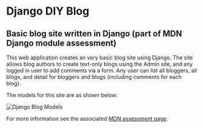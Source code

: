 # Django DIY Blog
Basic blog site written in Django (part of MDN Django module assessment)
----
This web application creates an very basic blog site using Django. The site allows blog authors to create text-only blogs using the Admin site, and any logged in user to add comments via a form. Any user can list all bloggers, all blogs, and detail for bloggers and blogs (including comments for each blog).

The models for this site are as shown below:

![Django Blog Models](./blog/static/images/diy_django_mini_blog_models.png)


For more information see the associated [MDN assessment page](https://github.com/mdn/django-diy-blog/blob/master/blog/static/images/diy_django_mini_blog_models.png?raw=true).
